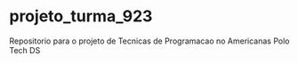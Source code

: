 # projeto_turma_923
Repositorio para o projeto de Tecnicas de Programacao no Americanas Polo Tech DS
